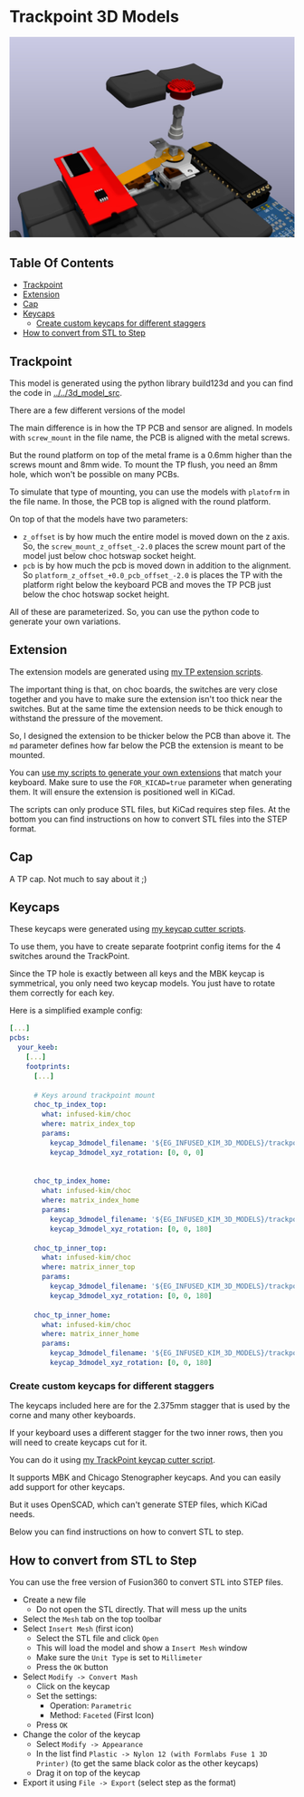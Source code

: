 # Trackpoint 3D Models

![TrackPoint Model Render](../../img/trackpoint_render_preview.jpg)

## Table Of Contents  <!-- omit from toc -->

- [Trackpoint](#trackpoint)
- [Extension](#extension)
- [Cap](#cap)
- [Keycaps](#keycaps)
  - [Create custom keycaps for different staggers](#create-custom-keycaps-for-different-staggers)
- [How to convert from STL to Step](#how-to-convert-from-stl-to-step)

## Trackpoint

This model is generated using the python library build123d and you can find the code in [../../3d_model_src](../../3d_model_src/).

There are a few different versions of the model

The main difference is in how the TP PCB and sensor are aligned. In models with `screw_mount` in the file name, the PCB is aligned with the metal screws.

But the round platform on top of the metal frame is a 0.6mm higher than the screws mount and 8mm wide. To mount the TP flush, you need an 8mm hole, which won't be possible on many PCBs.

To simulate that type of mounting, you can use the models with `platofrm` in the file name. In those, the PCB top is aligned with the round platform.

On top of that the models have two parameters:
- `z_offset` is by how much the entire model is moved down on the z axis. So, the `screw_mount_z_offset_-2.0` places the screw mount part of the model just below choc hotswap socket height.
- `pcb` is by how much the pcb is moved down in addition to the alignment. So `platform_z_offset_+0.0_pcb_offset_-2.0` is places the TP with the platform right below the keyboard PCB and moves the TP PCB just below the choc hotswap socket height.

All of these are parameterized. So, you can use the python code to generate your own variations.

## Extension

The extension models are generated using [my TP extension scripts](https://github.com/infused-kim/kb_trackpoint_extension).

The important thing is that, on choc boards, the switches are very close together and you have to make sure the extension isn't too thick near the switches. But at the same time the extension needs to be thick enough to withstand the pressure of the movement.

So, I designed the extension to be thicker below the PCB than above it. The `md` parameter defines how far below the PCB the extension is meant to be mounted.

You can [use my scripts to generate your own extensions](https://github.com/infused-kim/kb_trackpoint_extension) that match your keyboard. Make sure to use the `FOR_KICAD=true` parameter when generating them. It will ensure the extension is positioned well in KiCad.

The scripts can only produce STL files, but KiCad requires step files. At the bottom you can find instructions on how to convert STL files into the STEP format.

## Cap

A TP cap. Not much to say about it ;)

## Keycaps

These keycaps were generated using [my keycap cutter scripts](https://github.com/infused-kim/kb_keycaps_trackpoint).

To use them, you have to create separate footprint config items for the 4 switches around the TrackPoint.

Since the TP hole is exactly between all keys and the MBK keycap is symmetrical, you only need two keycap models. You just have to rotate them correctly for each key.

Here is a simplified example config:

```yaml
[...]
pcbs:
  your_keeb:
    [...]
    footprints:
      [...]

      # Keys around trackpoint mount
      choc_tp_index_top:
        what: infused-kim/choc
        where: matrix_index_top
        params:
          keycap_3dmodel_filename: '${EG_INFUSED_KIM_3D_MODELS}/trackpoint/TP_Keycap_MBK_Black_stagger_2.375_small.step'
          keycap_3dmodel_xyz_rotation: [0, 0, 0]


      choc_tp_index_home:
        what: infused-kim/choc
        where: matrix_index_home
        params:
          keycap_3dmodel_filename: '${EG_INFUSED_KIM_3D_MODELS}/trackpoint/TP_Keycap_MBK_Black_stagger_2.375_large.step'
          keycap_3dmodel_xyz_rotation: [0, 0, 180]

      choc_tp_inner_top:
        what: infused-kim/choc
        where: matrix_inner_top
        params:
          keycap_3dmodel_filename: '${EG_INFUSED_KIM_3D_MODELS}/trackpoint/TP_Keycap_MBK_Black_stagger_2.375_large.step'
          keycap_3dmodel_xyz_rotation: [0, 0, 180]

      choc_tp_inner_home:
        what: infused-kim/choc
        where: matrix_inner_home
        params:
          keycap_3dmodel_filename: '${EG_INFUSED_KIM_3D_MODELS}/trackpoint/TP_Keycap_MBK_Black_stagger_2.375_small.step'
          keycap_3dmodel_xyz_rotation: [0, 0, 180]
```

### Create custom keycaps for different staggers

The keycaps included here are for the 2.375mm stagger that is used by the corne and many other keyboards.

If your keyboard uses a different stagger for the two inner rows, then you will need to create keycaps cut for it.

You can do it using [my TrackPoint keycap cutter script](https://github.com/infused-kim/kb_keycaps_trackpoint).

It supports MBK and Chicago Stenographer keycaps. And you can easily add support for other keycaps.

But it uses OpenSCAD, which can't generate STEP files, which KiCad needs.

Below you can find instructions on how to convert STL to step.

## How to convert from STL to Step

You can use the free version of Fusion360 to convert STL into STEP files.

* Create a new file
  * Do not open the STL directly. That will mess up the units
* Select the `Mesh` tab on the top toolbar
* Select `Insert Mesh` (first icon)
  * Select the STL file and click `Open`
  * This will load the model and show a `Insert Mesh` window
  * Make sure the `Unit Type` is set to `Millimeter`
  * Press the `OK` button
* Select `Modify -> Convert Mash`
    * Click on the keycap
    * Set the settings:
        * Operation: `Parametric`
        * Method: `Faceted` (First Icon)
    * Press `OK`
* Change the color of the keycap
    * Select `Modify -> Appearance`
    * In the list find `Plastic -> Nylon 12 (with Formlabs Fuse 1 3D Printer)` (to get the same black color as the other keycaps)
    * Drag it on top of the keycap
* Export it using `File -> Export` (select step as the format)
